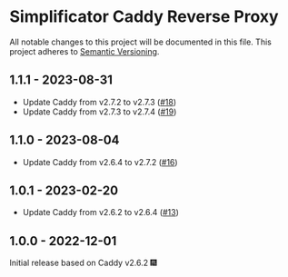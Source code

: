 # Simplificator Caddy Reverse Proxy

All notable changes to this project will be documented in this file.
This project adheres to [Semantic Versioning](http://semver.org/).

## 1.1.1 - 2023-08-31

* Update Caddy from v2.7.2 to v2.7.3 ([#18](https://github.com/simplificator/caddy-reverse-proxy/pull/18))
* Update Caddy from v2.7.3 to v2.7.4 ([#19](https://github.com/simplificator/caddy-reverse-proxy/pull/19))

## 1.1.0 - 2023-08-04

* Update Caddy from v2.6.4 to v2.7.2 ([#16](https://github.com/simplificator/caddy-reverse-proxy/pull/16))

## 1.0.1 - 2023-02-20

* Update Caddy from v2.6.2 to v2.6.4 ([#13](https://github.com/simplificator/caddy-reverse-proxy/pull/13))

## 1.0.0 - 2022-12-01

Initial release based on Caddy v2.6.2 🎆
